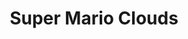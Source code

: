 ---
inv_num: 2002-001
add_credit:
url: 2002-001-super-mario-clouds
title: Super Mario Clouds
year: '2002'
display_year: '2002'
medium: Modded Super Mario Bros. cartridge
dims: Dimensions variable
pitch: "​Super Mario Brothers, ... but with just the clouds."
ps: 'Super Mario Clouds is an old Mario Brothers cartridge which I modified to erase
  everything but the clouds. Check below for the ROM &amp; a link to the source code.
  When this wz first posted 2 the net in 02 is wz as a DIY tutorial. As I kept on
  updating CMS’s on my website, eventually this tutorial got mangled. None the less,
  4 those interested, here iz the <a href="https://webrecorder.io/cory_arcangel/super-mario-clouds/list/2002-/b1/20021118090831/http://www.beigerecords.com/cory/21c/21c.html"
  target="_blank">2002</a> &amp; <a href="https://webrecorder.io/cory_arcangel/super-mario-clouds/list/2006-/b1/20060206020036/http://www.beigerecords.com:80/cory/Things_I_Made_in_2003/"
  target="_blank">2006</a> posts (thx web recorder!). FYI: I still need 2 get around
  2 cleaning up all the different versions of this code (all so unorganised &amp;
  with so many bugs!), and making an official The Source zine. Coming soon, I promise.'
live_url:
youtube:
related_code: https://github.com/coryarcangel/Super-Mario-Clouds
subheading:
download: arcangel-super-mario-clouds.nes.zip
commission:
layout: things-i-made
---